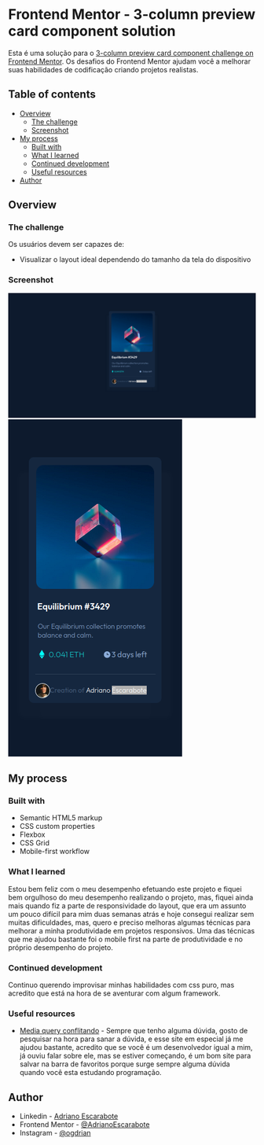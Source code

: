 # Frontend Mentor - 3-column preview card component solution

Esta é uma solução para o [3-column preview card component challenge on Frontend Mentor](https://www.frontendmentor.io/challenges/3column-preview-card-component-pH92eAR2-). Os desafios do Frontend Mentor ajudam você a melhorar suas habilidades de codificação criando projetos realistas.

## Table of contents

- [Overview](#overview)
  - [The challenge](#the-challenge)
  - [Screenshot](#screenshot)
- [My process](#my-process)
  - [Built with](#built-with)
  - [What I learned](#what-i-learned)
  - [Continued development](#continued-development)
  - [Useful resources](#useful-resources)
- [Author](#author)


## Overview

### The challenge

Os usuários devem ser capazes de:

- Visualizar o layout ideal dependendo do tamanho da tela do dispositivo

### Screenshot

![](./screenshots/screenshotdesktop.png)
![](./screenshots/screenshotmobile.png)
 

## My process

### Built with

- Semantic HTML5 markup
- CSS custom properties
- Flexbox
- CSS Grid
- Mobile-first workflow


### What I learned

Estou bem feliz com o meu desempenho efetuando este projeto e fiquei bem orgulhoso do meu desempenho realizando o projeto, mas, fiquei ainda mais quando fiz a parte de responsividade do layout, que era um assunto um pouco difícil para mim duas semanas atrás e hoje consegui realizar sem muitas dificuldades, mas, quero e preciso melhoras algumas técnicas para melhorar a minha produtividade em projetos responsivos. 
Uma das técnicas que me ajudou bastante foi o mobile first na parte de produtividade e no próprio desempenho do projeto.



### Continued development

Continuo querendo improvisar minhas habilidades com css puro, mas acredito que está na hora de se aventurar com algum framework.


### Useful resources

- [Media query conflitando](https://pt.stackoverflow.com/questions/356923/media-queries-do-css-n%C3%A3o-funciona-e-esta-conflitando) - Sempre que tenho alguma dúvida, gosto de pesquisar na hora para sanar a dúvida, e esse site em especial já me ajudou bastante, acredito que se você é um desenvolvedor igual a mim, já ouviu falar sobre ele, mas se estiver começando, é um bom site para salvar na barra de favoritos porque surge sempre alguma dúvida quando você esta estudando programação.


## Author

- Linkedin - [Adriano Escarabote](https://www.linkedin.com/in/adriano-escarabote-944b02233/)
- Frontend Mentor - [@AdrianoEscarabote](https://www.frontendmentor.io/profile/AdrianoEscarabote)
- Instagram - [@ogdrian](https://www.instagram.com/ogdrian/)

